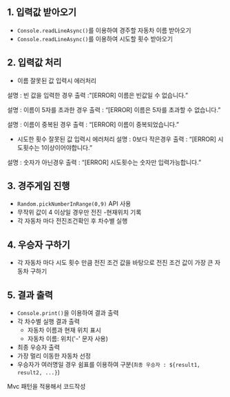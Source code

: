 ## 1. 입력값 받아오기

- `Console.readLineAsync()`를 이용하여 경주할 자동차 이름 받아오기
- `Console.readLineAsync()`를 이용하여 시도할 횟수 받아오기

## 2. 입력값 처리

- 이름 잘못된 값 입력시 에러처리

설명 : 빈 값을 입력한 경우
출력 :"[ERROR] 이름은 빈값일 수 없습니다.”

설명 : 이름이 5자를 초과한 경우
출력 : “[ERROR] 이름은 5자를 초과할 수 없습니다.”

설명 : 이름이 중복된 경우
출력 : “[ERROR] 이름이 중복되었습니다.”

- 시도한 횟수 잘못된 값 입력시 에러처리
  설명 : 0보다 작은경우
  출력 : “[ERROR] 시도횟수는 1이상이어야합니다.”

설명 : 숫자가 아닌경우
출력 : “[ERROR] 시도횟수는 숫자만 입력가능합니다.”

## 3. 경주게임 진행

- `Random.pickNumberInRange(0,9)` API 사용
- 무작위 값이 4 이상일 경우만 전진 -현재위치 기록
- 각 자동차 마다 전진조건확인 후 차수별 실행

## 4. 우승자 구하기

- 각 자동차 마다 시도 횟수 만큼 전진 조건 값을 바탕으로 전진 조건 값이 가장 큰 자동차 구하기

## 5. 결과 출력

- `Console.print()`을 이용하여 결과 출력
- 각 차수별 실행 결과 출력
  - 자동차 이름과 현재 위치 표시
  - 자동차 이름: 위치('-' 문자 사용)
- 최종 우승자 출력
- 가장 멀리 이동한 자동차 선정
- 우승자가 여러명일 경우 쉼표를 이용하여 구분(`최종 우승자 : ${result1, result2, ...}`)

Mvc 패턴을 적용해서 코드작성
